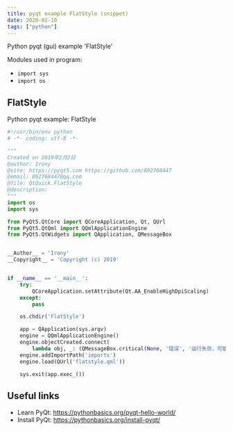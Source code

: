 ```yaml
---
title: pyqt example FlatStyle (snippet)
date: 2020-02-10
tags: ["python"]
---
```

Python pyqt (gui) example 'FlatStyle'


Modules used in program: 
* `import sys`
* `import os`

## FlatStyle

Python pyqt example: FlatStyle

```python
#!/usr/bin/env python
# -*- coding: utf-8 -*-

"""
Created on 2019年2月2日
@author: Irony
@site: https://pyqt5.com https://github.com/892768447
@email: 892768447@qq.com
@file: QtQuick.FlatStyle
@description: 
"""
import os
import sys

from PyQt5.QtCore import QCoreApplication, Qt, QUrl
from PyQt5.QtQml import QQmlApplicationEngine
from PyQt5.QtWidgets import QApplication, QMessageBox


__Author__ = 'Irony'
__Copyright__ = 'Copyright (c) 2019'


if __name__ == '__main__':
    try:
        QCoreApplication.setAttribute(Qt.AA_EnableHighDpiScaling)
    except:
        pass

    os.chdir('FlatStyle')

    app = QApplication(sys.argv)
    engine = QQmlApplicationEngine()
    engine.objectCreated.connect(
        lambda obj, _: (QMessageBox.critical(None, '错误', '运行失败，可能是当前PyQt版本不支持'), engine.quit) if not obj else 0)
    engine.addImportPath('imports')
    engine.load(QUrl('flatstyle.qml'))

    sys.exit(app.exec_())


```

## Useful links

- Learn PyQt: https://pythonbasics.org/pyqt-hello-world/
- Install PyQt: https://pythonbasics.org/install-pyqt/
